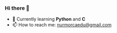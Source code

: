 ### Hi there 👋


- 🌱 Currently learning **Python** and **C**
- 📫 How to reach me: nurmorcaedu@gmail.com


